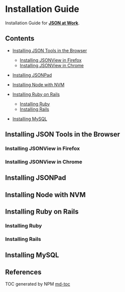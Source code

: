 # Installation Guide
Installation Guide for [**JSON at Work**](https://github.com/tmarrs/json-at-work/blob/master/README.md).

## Contents
- [Installing JSON Tools in the Browser](#installing-json-tools-in-the-browser)
  - [Installing JSONView in Firefox](#installing-jsonview-in-firefox)
  - [Installing JSONView in Chrome](#installing-jsonview-in-chrome)

- [Installing JSONPad](#installing-jsonpad)
- [Installing Node with NVM](#installing-node-with-nvm)
- [Installing Ruby on Rails](#installing-ruby-on-rails)
  - [Installing Ruby](#installing-ruby)
  - [Installing Rails](#installing-rails)

- [Installing MySQL](#installing-mysql)

## Installing JSON Tools in the Browser
### Installing JSONView in Firefox
### Installing JSONView in Chrome
## Installing JSONPad
## Installing Node with NVM
## Installing Ruby on Rails
### Installing Ruby
### Installing Rails
## Installing MySQL
## References
TOC generated by NPM [md-toc](https://www.npmjs.com/package/md-toc)
